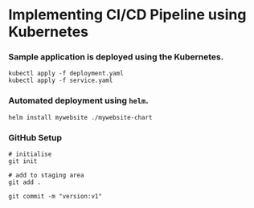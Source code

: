 # Implementing CI/CD Pipeline using Kubernetes

### Sample application is deployed using the Kubernetes. 

```
kubectl apply -f deployment.yaml
kubectl apply -f service.yaml
```

### Automated deployment using `helm`.

```
helm install mywebsite ./mywebsite-chart
```

### GitHub Setup

```
# initialise
git init

# add to staging area
git add .

git commit -m "version:v1"

```





